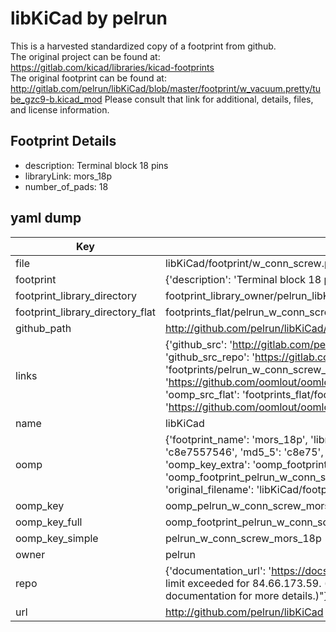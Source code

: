 # libKiCad by pelrun  
This is a harvested standardized copy of a footprint from github.  
The original project can be found at:  
https://gitlab.com/kicad/libraries/kicad-footprints  
The original footprint can be found at:
http://gitlab.com/pelrun/libKiCad/blob/master/footprint/w_vacuum.pretty/tube_gzc9-b.kicad_mod
Please consult that link for additional, details, files, and license information.  
## Footprint Details
* description: Terminal block 18 pins  
* libraryLink: mors_18p  
* number_of_pads: 18  
## yaml dump  
| Key | Value |  
| --- | --- |  
| file | libKiCad/footprint/w_conn_screw.pretty/mors_18p.kicad_mod |  
| footprint | {'description': 'Terminal block 18 pins', 'libraryLink': 'mors_18p', 'number_of_pads': 18} |  
| footprint_library_directory | footprint_library_owner/pelrun_libKiCad |  
| footprint_library_directory_flat | footprints_flat/pelrun_w_conn_screw_mors_18p/working |  
| github_path | http://github.com/pelrun/libKiCad/blob/master/footprint/w_conn_screw.pretty/mors_18p.kicad_mod |  
| links | {'github_src': 'http://gitlab.com/pelrun/libKiCad/blob/master/footprint/w_vacuum.pretty/tube_gzc9-b.kicad_mod', 'github_src_repo': 'https://gitlab.com/kicad/libraries/kicad-footprints', 'oomp_bot': 'footprints/pelrun_w_conn_screw_mors_18p/working', 'oomp_bot_github': 'https://github.com/oomlout/oomlout_oomp_footprint_bot/tree/main/footprints/pelrun_w_conn_screw_mors_18p/working', 'oomp_src_flat': 'footprints_flat/footprints_flat/pelrun_w_conn_screw_mors_18p/working', 'oomp_src_flat_github': 'https://github.com/oomlout/oomlout_oomp_footprint_src/tree/main/footprints_flat/pelrun_w_conn_screw_mors_18p/working'} |  
| name | libKiCad |  
| oomp | {'footprint_name': 'mors_18p', 'library_name': 'w_conn_screw', 'md5': 'c8e7557546ba9d89f5398bcbe3740a29', 'md5_10': 'c8e7557546', 'md5_5': 'c8e75', 'md5_6': 'c8e755', 'oomp_key': 'oomp_pelrun_w_conn_screw_mors_18p', 'oomp_key_extra': 'oomp_footprint_pelrun_w_conn_screw_mors_18p', 'oomp_key_full': 'oomp_footprint_pelrun_w_conn_screw_mors_18p_c8e755', 'oomp_key_simple': 'pelrun_w_conn_screw_mors_18p', 'original_filename': 'libKiCad/footprint/w_conn_screw.pretty/mors_18p.kicad_mod', 'owner_name': 'pelrun'} |  
| oomp_key | oomp_pelrun_w_conn_screw_mors_18p |  
| oomp_key_full | oomp_footprint_pelrun_w_conn_screw_mors_18p |  
| oomp_key_simple | pelrun_w_conn_screw_mors_18p |  
| owner | pelrun |  
| repo | {'documentation_url': 'https://docs.github.com/rest/overview/resources-in-the-rest-api#rate-limiting', 'message': "API rate limit exceeded for 84.66.173.59. (But here's the good news: Authenticated requests get a higher rate limit. Check out the documentation for more details.)"} |  
| url | http://github.com/pelrun/libKiCad |  

